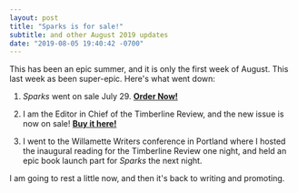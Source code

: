 ```yaml
---
layout: post
title: "Sparks is for sale!"
subtitle: and other August 2019 updates
date: "2019-08-05 19:40:42 -0700"
---
```


This has been an epic summer, and it is only the first week of August. This last week as been super-epic. Here's what went down:

1. *Sparks* went on sale July 29. **[Order Now!](https://amzn.to/2JlV9pM)**

2. I am the Editor in Chief of the Timberline Review, and the new issue is now on sale! **[Buy it here!](https://amzn.to/2GPeuiv)**

3. I went to the Willamette Writers conference in Portland where I hosted the inaugural reading for the Timberline Review one night, and held an epic book launch part for *Sparks* the next night.

I am going to rest a little now, and then it's back to writing and promoting. 
